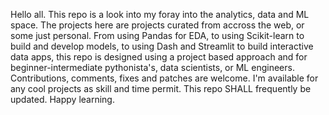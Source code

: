 Hello all. This repo is a look into my foray into the analytics, data and ML space. The projects here are projects curated from accross the web, or some just personal.
From using Pandas for EDA, to using Scikit-learn to build and develop models, to using Dash and Streamlit to build interactive data apps, this repo is designed using a project 
based approach and for beginner-intermediate pythonista's, data scientists, or ML engineers. Contributions, comments, fixes and patches are welcome.
I'm available for any cool projects as skill and time permit. This repo SHALL frequently be updated. Happy learning.
